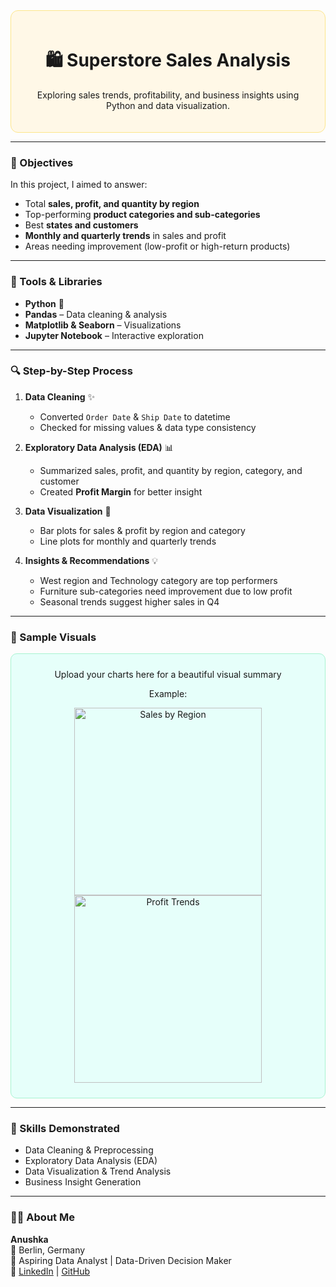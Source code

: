 <div style="background-color:#FFF8E7; padding:20px; border-radius:12px; border:1px solid #FDE68A;">
  <h1 align="center">🛍️ Superstore Sales Analysis</h1>
  <p align="center">Exploring sales trends, profitability, and business insights using Python and data visualization.</p>
</div>

---

### 🎯 Objectives
In this project, I aimed to answer:
- Total **sales, profit, and quantity by region**  
- Top-performing **product categories and sub-categories**  
- Best **states and customers**  
- **Monthly and quarterly trends** in sales and profit  
- Areas needing improvement (low-profit or high-return products)

---

### 🧩 Tools & Libraries
- **Python** 🐍  
- **Pandas** – Data cleaning & analysis  
- **Matplotlib & Seaborn** – Visualizations  
- **Jupyter Notebook** – Interactive exploration

---

### 🔍 Step-by-Step Process
1. **Data Cleaning** ✨  
   - Converted `Order Date` & `Ship Date` to datetime  
   - Checked for missing values & data type consistency  

2. **Exploratory Data Analysis (EDA)** 📊  
   - Summarized sales, profit, and quantity by region, category, and customer  
   - Created **Profit Margin** for better insight  

3. **Data Visualization** 🎨  
   - Bar plots for sales & profit by region and category  
   - Line plots for monthly and quarterly trends  

4. **Insights & Recommendations** 💡  
   - West region and Technology category are top performers  
   - Furniture sub-categories need improvement due to low profit  
   - Seasonal trends suggest higher sales in Q4  

---

### 📸 Sample Visuals
<div style="background-color:#E6FFFA; padding:10px; border-radius:10px; border:1px solid #A7F3D0;">
  <p align="center">Upload your charts here for a beautiful visual summary</p>
  <p align="center">Example:</p>
  <p align="center">
    <img src="images/sales_by_region.png" alt="Sales by Region" width="300"/>  
    <img src="images/profit_trends.png" alt="Profit Trends" width="300"/>
  </p>
</div>

---

### 🧠 Skills Demonstrated
- Data Cleaning & Preprocessing  
- Exploratory Data Analysis (EDA)  
- Data Visualization & Trend Analysis  
- Business Insight Generation  

---

### 👩‍💻 About Me
**Anushka**  
📍 Berlin, Germany  
💼 Aspiring Data Analyst | Data-Driven Decision Maker  
🔗 [LinkedIn](https://www.linkedin.com) | [GitHub](https://github.com)

